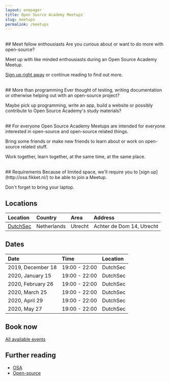 ```yaml
---
layout: onepager
title: Open Source Academy Meetups
slug: meetups
permalink: /meetups
---
```

<br>
## Meet fellow enthousiasts
Are you curious about or want to do more with open-source? 

Meet up with like minded enthousiasts during an Open Source Academy Meetup.

[Sign up right away](http://osa.fikket.nl/) or continue reading to find out more.

<br>
## More than programming
Ever thought of testing, writing documentation or otherwise helping out with an open-source project?

Maybe pick up programming, write an app, build a website or possibly contribute to Open Source Academy's study materials?

<br>
## For everyone
Open Source Academy Meetups are intended for everyone interested in open-source and open-source related things.

Bring some friends or make new friends to learn about or work on open-source related stuff.

Work together, learn together, at the same time, at the same place.

<br>
## Requirements
Because of limited space, we'll require you to [sign up](http://osa.fikket.nl/) to be able to join a Meetup. 

Don't forget to bring your laptop.

## Locations

| Location                         | Country     | Area    | Address                   |
| :---                             | :---        | :---    | :---                      |
| [DutchSec](https://dutchsec.com) | Netherlands | Utrecht | Achter de Dom 14, Utrecht |

## Dates

| Date              | Time          | Location |
| :---              | :---          | :---     |
| 2019, December 18 | 19:00 - 22:00 | DutchSec |
| 2020, January 15  | 19:00 - 22:00 | DutchSec |
| 2020, February 26 | 19:00 - 22:00 | DutchSec |
| 2020, March 25    | 19:00 - 22:00 | DutchSec |
| 2020, April 29    | 19:00 - 22:00 | DutchSec |
| 2020, May 27      | 19:00 - 22:00 | DutchSec |

## Book now
[All available events](http://osa.fikket.nl/)

## Further reading
- [OSA](/about/) 
- [Open-source](/about/open-source)

